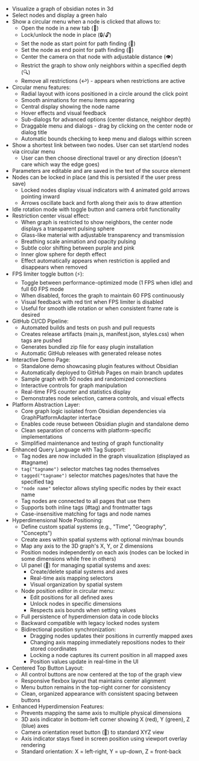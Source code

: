 - Visualize a graph of obsidian notes in 3d
- Select nodes and display a green halo
- Show a circular menu when a node is clicked that allows to:
  - Open the node in a new tab (📄)
  - Lock/unlock the node in place (🔒/🔓)
  - Set the node as start point for path finding (🎯)
  - Set the node as end point for path finding (🏁)
  - Center the camera on that node with adjustable distance (👁️)
  - Restrict the graph to show only neighbors within a specified depth (🔍)
  - Remove all restrictions (↩️) - appears when restrictions are active
- Circular menu features:
  - Radial layout with icons positioned in a circle around the click point
  - Smooth animations for menu items appearing
  - Central display showing the node name
  - Hover effects and visual feedback
  - Sub-dialogs for advanced options (center distance, neighbor depth)
  - Draggable menu and dialogs - drag by clicking on the center node or dialog title
  - Automatic bounds checking to keep menu and dialogs within screen
- Show a shortest link between two nodes. User can set start/end nodes via circular menu
  - User can then choose directional travel or any direction (doesn't care which way the edge goes)
- Parameters are editable and are saved in the text of the source element
- Nodes can be locked in place (and this is persisted if the user press save)
  - Locked nodes display visual indicators with 4 animated gold arrows pointing inward
  - Arrows oscillate back and forth along their axis to draw attention
- Idle rotation mode with toggle button and camera orbit functionality
- Restriction center visual effect:
  - When graph is restricted to show neighbors, the center node displays a transparent pulsing sphere
  - Glass-like material with adjustable transparency and transmission
  - Breathing scale animation and opacity pulsing
  - Subtle color shifting between purple and pink
  - Inner glow sphere for depth effect
  - Effect automatically appears when restriction is applied and disappears when removed
- FPS limiter toggle button (⚡):
  - Toggle between performance-optimized mode (1 FPS when idle) and full 60 FPS mode
  - When disabled, forces the graph to maintain 60 FPS continuously
  - Visual feedback with red tint when FPS limiter is disabled
  - Useful for smooth idle rotation or when consistent frame rate is desired
- GitHub CI/CD Pipeline:
  - Automated builds and tests on push and pull requests
  - Creates release artifacts (main.js, manifest.json, styles.css) when tags are pushed
  - Generates bundled zip file for easy plugin installation
  - Automatic GitHub releases with generated release notes
- Interactive Demo Page:
  - Standalone demo showcasing plugin features without Obsidian
  - Automatically deployed to GitHub Pages on main branch updates
  - Sample graph with 50 nodes and randomized connections
  - Interactive controls for graph manipulation
  - Real-time FPS counter and statistics display
  - Demonstrates node selection, camera controls, and visual effects
- Platform Abstraction Layer:
  - Core graph logic isolated from Obsidian dependencies via GraphPlatformAdapter interface
  - Enables code reuse between Obsidian plugin and standalone demo
  - Clean separation of concerns with platform-specific implementations
  - Simplified maintenance and testing of graph functionality
- Enhanced Query Language with Tag Support:
  - Tag nodes are now included in the graph visualization (displayed as #tagname)
  - `tag("tagname")` selector matches tag nodes themselves
  - `tagged("tagname")` selector matches pages/notes that have the specified tag
  - `"node name"` selector allows styling specific nodes by their exact name
  - Tag nodes are connected to all pages that use them
  - Supports both inline tags (#tag) and frontmatter tags
  - Case-insensitive matching for tags and node names
- Hyperdimensional Node Positioning:
  - Define custom spatial systems (e.g., "Time", "Geography", "Concepts")
  - Create axes within spatial systems with optional min/max bounds
  - Map any axis to the 3D graph's X, Y, or Z dimensions
  - Position nodes independently on each axis (nodes can be locked in some dimensions while free in others)
  - UI panel (📐) for managing spatial systems and axes:
    - Create/delete spatial systems and axes
    - Real-time axis mapping selectors
    - Visual organization by spatial system
  - Node position editor in circular menu:
    - Edit positions for all defined axes
    - Unlock nodes in specific dimensions
    - Respects axis bounds when setting values
  - Full persistence of hyperdimension data in code blocks
  - Backward compatible with legacy locked nodes system
  - Bidirectional position synchronization:
    - Dragging nodes updates their positions in currently mapped axes
    - Changing axis mapping immediately repositions nodes to their stored coordinates
    - Locking a node captures its current position in all mapped axes
    - Position values update in real-time in the UI
- Centered Top Button Layout:
  - All control buttons are now centered at the top of the graph view
  - Responsive flexbox layout that maintains center alignment
  - Menu button remains in the top-right corner for consistency
  - Clean, organized appearance with consistent spacing between buttons
- Enhanced Hyperdimension Features:
  - Prevents mapping the same axis to multiple physical dimensions
  - 3D axis indicator in bottom-left corner showing X (red), Y (green), Z (blue) axes
  - Camera orientation reset button (🧭) to standard XYZ view
  - Axis indicator stays fixed in screen position using viewport overlay rendering
  - Standard orientation: X = left-right, Y = up-down, Z = front-back
